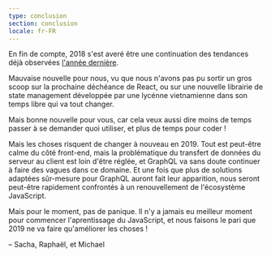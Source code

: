 ```yaml
---
type: conclusion
section: conclusion
locale: fr-FR
---
```


En fin de compte, 2018 s'est averé être une continuation des tendances déjà observées [l'année dernière](http://2017.stateofjs.com).

Mauvaise nouvelle pour nous, vu que nous n'avons pas pu sortir un gros scoop sur la prochaine déchéance de React, ou sur une nouvelle librairie de state management développée par une lycénne vietnamienne dans son temps libre qui va tout changer. 

Mais bonne nouvelle pour vous, car cela veux aussi dire moins de temps passer à se demander quoi utiliser, et plus de temps pour coder !

Mais les choses risquent de changer à nouveau en 2019. Tout est peut-être calme du côté front-end, mais la problématique du transfert de données du serveur au client est loin d'être réglée, et GraphQL va sans doute continuer à faire des vagues dans ce domaine. Et une fois que plus de solutions adaptées sûr-mesure pour GraphQL auront fait leur apparition, nous seront peut-être rapidement confrontés à un renouvellement de l'écosystème JavaScript. 

Mais pour le moment, pas de panique. Il n'y a jamais eu meilleur moment pour commencer l'aprentissage du JavaScript, et nous faisons le pari que 2019 ne va faire qu'améliorer les choses !

<span class="conclusion__byline">– Sacha, Raphaël, et Michael</span>